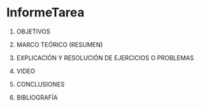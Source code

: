 # InformeTarea


1. OBJETIVOS


2. MARCO TEÓRICO (RESUMEN)



3. EXPLICACIÓN Y RESOLUCIÓN DE EJERCICIOS O PROBLEMAS


4. VIDEO



5. CONCLUSIONES


6. BIBLIOGRAFÍA

